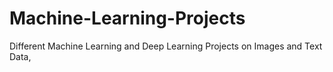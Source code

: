 # Machine-Learning-Projects
Different Machine Learning and Deep Learning Projects on Images and Text Data, 
